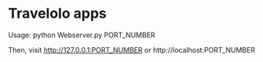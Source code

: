 # Travelolo apps
Usage: python Webserver.py PORT_NUMBER

Then, visit http://127.0.0.1:PORT_NUMBER or http://localhost:PORT_NUMBER

